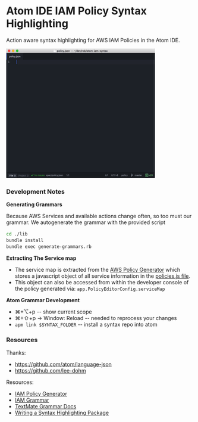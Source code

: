 # Atom IDE IAM Policy Syntax Highlighting

Action aware syntax highlighting for AWS IAM Policies in the Atom IDE.

<img src="policy.gif" width="400">

### Development Notes

**Generating Grammars**

Because AWS Services and available actions change often, so too must our grammar.  We autogenerate the grammar with the provided script

```bash
cd ./lib
bundle install
bundle exec generate-grammars.rb
```

**Extracting The Service map**
* The service map is extracted from the [AWS Policy Generator](https://awspolicygen.s3.amazonaws.com/policygen.html) which stores a javascript object of all service information in the [policies.js file](https://awsiamconsole.s3.amazonaws.com/iam/assets/js/bundles/policies.js).
* This object can also be accessed from within the developer console of the policy generated via: `app.PolicyEditorConfig.serviceMap`

**Atom Grammar Development**
* ⌘+⌥+p -- show current scope
* ⌘+⇧+p -> Window: Reload -- needed to reprocess your changes
* `apm link $SYNTAX_FOLDER` -- install a syntax repo into atom

### Resources

Thanks:
* https://github.com/atom/language-json
* https://github.com/lee-dohm

Resources:
* [IAM Policy Generator](https://awsiamconsole.s3.amazonaws.com/iam/assets/js/bundles/policies.js)
* [IAM Grammar](http://docs.aws.amazon.com/IAM/latest/UserGuide/reference_policies_grammar.html#policies-grammar-bnf)
* [TextMate Grammar Docs](http://manual.macromates.com/en/language_grammars)
* [Writing a Syntax Highlighting Package](https://www.sitepoint.com/how-to-write-a-syntax-highlighting-package-for-atom/)
